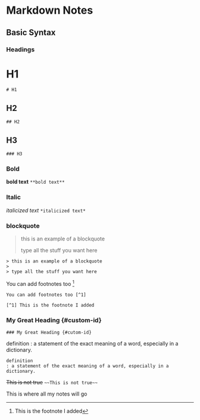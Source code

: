 # Markdown Notes

## Basic Syntax

### Headings

# H1
`# H1`

## H2
`## H2`

## H3
`### H3`


### Bold
**bold text**
`**bold text**`

### Italic
*italicized text*
`*italicized text*`

### blockquote
> this is an example of a blockquote
>
> type all the stuff you want here
```
> this is an example of a blockquote
>
> type all the stuff you want here
```


You can add footnotes too [^1]

[^1]: This is the footnote I added


```
You can add footnotes too [^1]

[^1] This is the footnote I added

```

### My Great Heading {#custom-id}
`### My Great Heading {#cutom-id}`

definition
: a statement of the exact meaning of a word, especially in a dictionary.

```
definition
: a statement of the exact meaning of a word, especially in a dictionary.
```

~~This is not true~~
`~~This is not true~~`





This is where all my notes will go


